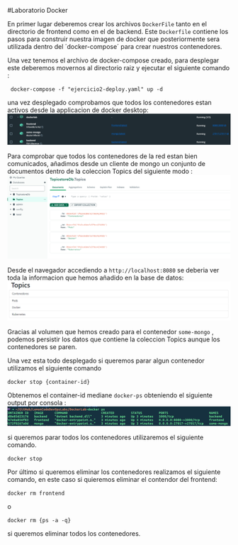 
#Laboratorio Docker

En primer lugar deberemos crear los archivos `DockerFile` tanto en el directorio de frontend como en el de backend. Este `Dockerfile` contiene los pasos para construir nuestra imagen de docker que posteriormente sera utilizada dentro del ´docker-compose´ para crear nuestros contenedores.

Una vez tenemos el  archivo de docker-compose creado, para desplegar este deberemos movernos al directorio raiz y ejecutar el siguiente comando : 

```
 docker-compose -f "ejercicio2-deploy.yaml" up -d 
```



una vez desplegado comprobamos que todos los contenedores estan activos desde la applicacion de docker desktop: 
![image info](pics-md/ejercicio2-0.png)

Para comprobar que todos los contenedores de la red estan bien comunicados, añadimos desde un cliente de mongo un conjunto de documentos dentro de la coleccion Topics del siguiente modo : 
![image info](pics-md/ejercicio2-1.png)

Desde el navegador accediendo a `http://localhost:8080` se deberia ver toda la informacion que hemos añadido en la base de datos: 
![image info](pics-md/ejercicio2-2.png)

Gracias al volumen que hemos creado para el contenedor `some-mongo` , podemos persistir los datos que contiene la coleccion Topics aunque los contenedores se paren.

Una vez esta todo desplegado si queremos parar algun contenedor utilizamos el siguiente comando 
```
docker stop {container-id}
```
Obtenemos el container-id mediane `docker-ps` obteniendo el siguiente output por consola : 
![image info](pics-md/ejercicio2-3.png)

si queremos parar todos los contenedores utilizaremos el siguiente comando. 
```
docker stop
```

Por último si queremos eliminar los contenedores realizamos el siguiente comando, en este caso si quieremos eliminar el contendor del frontend: 

```
docker rm frontend
```
o
```
docker rm {ps -a -q}
```

si queremos eliminar todos los contenedores.
